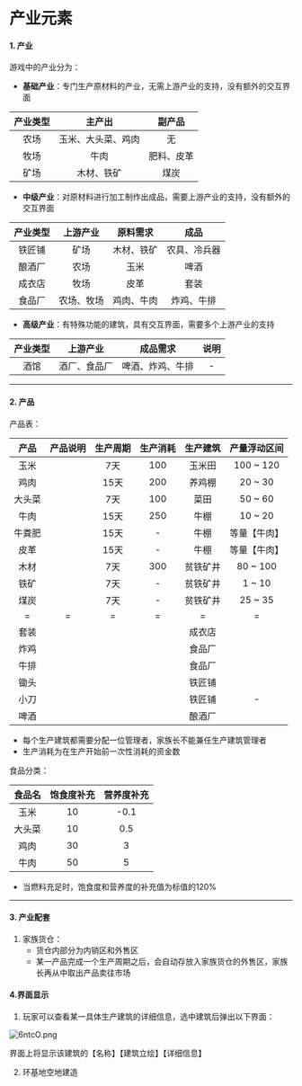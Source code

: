 # 产业元素

#### 1. 产业

游戏中的产业分为：

- **基础产业**：专门生产原材料的产业，无需上游产业的支持，没有额外的交互界面

| 产业类型 |       主产出       |   副产品   |
| :------: | :----------------: | :--------: |
|   农场   | 玉米、大头菜、鸡肉 |     无     |
|   牧场   |        牛肉        | 肥料、皮革 |
|   矿场   |     木材、铁矿     |    煤炭    |

- **中级产业**：对原材料进行加工制作出成品，需要上游产业的支持，没有额外的交互界面

| 产业类型 |  上游产业  |  原料需求  |     成品     |
| :------: | :--------: | :--------: | :----------: |
|  铁匠铺  |    矿场    | 木材、铁矿 | 农具、冷兵器 |
|  酿酒厂  |    农场    |    玉米    |     啤酒     |
|  成衣店  |    牧场    |    皮革    |     套装     |
|  食品厂  | 农场、牧场 | 鸡肉、牛肉 |  炸鸡、牛排  |

- **高级产业**：有特殊功能的建筑，具有交互界面，需要多个上游产业的支持

| 产业类型 |   上游产业   |     成品需求     | 说明 |
| :------: | :----------: | :--------------: | :--: |
|   酒馆   | 酒厂、食品厂 | 啤酒、炸鸡、牛排 |  -   |




---

#### 2. 产品

产品表：

|  产品  | 产品说明 | 生产周期 | 生产消耗 | 生产建筑 | 产量浮动区间 |
| :----: | :------: | :------: | :------: | :------: | :----------: |
|  玉米  |          |   7天    |   100    |  玉米田  |  100 ~ 120   |
|  鸡肉  |          |   15天   |   200    |  养鸡棚  |   20 ~ 30    |
| 大头菜 |          |   7天    |   100    |   菜田   |   50 ~ 60    |
|  牛肉  |          |   15天   |   250    |   牛棚   |   10 ~ 20    |
| 牛粪肥 |          |   15天   |    -     |   牛棚   | 等量【牛肉】 |
|  皮革  |          |   15天   |    -     |   牛棚   | 等量【牛肉】 |
|  木材  |          |   7天    |   300    | 贫铁矿井 |   80 ~ 100   |
|  铁矿  |          |   7天    |    -     | 贫铁矿井 |    1 ~ 10    |
|  煤炭  |          |   7天    |    -     | 贫铁矿井 |   25 ~ 35    |
|   =    |    =     |    =     |    =     |    =     |      =       |
|  套装  |          |          |          |  成衣店  |              |
|  炸鸡  |          |          |          |  食品厂  |              |
|  牛排  |          |          |          |  食品厂  |              |
|  锄头  |          |          |          |  铁匠铺  |              |
|  小刀  |          |          |          |  铁匠铺  |      -       |
|  啤酒  |          |          |          |  酿酒厂  |              |

- 每个生产建筑都需要分配一位管理者，家族长不能兼任生产建筑管理者
- 生产消耗为在生产开始前一次性消耗的资金数



食品分类：

| 食品名 | 饱食度补充 | 营养度补充 |
| :----: | :--------: | :--------: |
|  玉米  |     10     |    -0.1    |
| 大头菜 |     10     |    0.5     |
|  鸡肉  |     30     |     3      |
|  牛肉  |     50     |     5      |

- 当燃料充足时，饱食度和营养度的补充值为标值的120% 

---

#### 3. 产业配套

1. 家族货仓：
   - 货仓内部分为内销区和外售区
   - 某一产品完成一个生产周期之后，会自动存放入家族货仓的外售区，家族长再从中取出产品卖往市场



#### 4.界面显示

1. 玩家可以查看某一具体生产建筑的详细信息，选中建筑后弹出以下界面：

![6ntcO.png](https://wx1.sbimg.cn/2020/09/01/6ntcO.png)

界面上将显示该建筑的【名称】【建筑立绘】【详细信息】



2. 环基地空地建造

